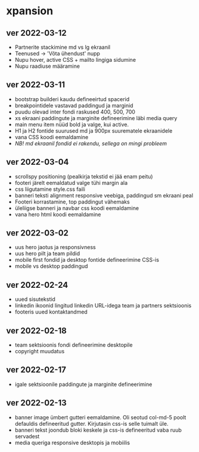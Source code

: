 # xpansion

## ver 2022-03-12
- Partnerite stackimine md vs lg ekraanil
- Teenused -> 'Võta ühendust' nupp
- Nupu hover, active CSS + mailto lingiga sidumine
- Nupu raadiuse määramine

## ver 2022-03-11
- bootstrap builderi kaudu defineeirtud spacerid 
- breakpointidele vastavad paddingud ja marginid
- puudu olevad inter fondi raskused 400, 500, 700
- xs ekraani paddingute ja marginite defineerimine läbi media query
- main menu item nüüd bold ja valge, kui active.
- H1 ja H2 fontide suurused md ja 900px suurematele ekraanidele
- vana CSS koodi eemaldamine
- *NB! md ekraanil fondid ei rakendu, sellega on mingi probleem*

## ver 2022-03-04
- scrollspy positioning (pealkirja tekstid ei jää enam peitu)
- footeri järelt eemaldatud valge tühi margin ala
- css liigutamine style.css faili
- banneri teksti alignment responsive veebiga, paddingud sm ekraani peal
- Footeri korrastamine, top paddingut vähemaks
- üleliigse banneri ja navbar css koodi eemaldamine
- vana hero html koodi eemaldamine

## ver 2022-03-02
- uus hero jaotus ja responsivness
- uus hero pilt ja team pildid
- mobile first fondid ja desktop fontide defineerimine CSS-is
- mobile vs desktop paddingud

## ver 2022-02-24
- uued sisutekstid
- linkedin ikoonid lingitud linkedin URL-idega team ja partners sektsioonis
- footeris uued kontaktandmed

## ver 2022-02-18 
- team sektsioonis fondi defineerimine desktopile
- copyright muudatus

## ver 2022-02-17
- igale sektsioonile paddingute ja marginite defineerimine

## ver 2022-02-13
- banner image ümbert gutteri eemaldamine. Oli seotud col-md-5 poolt defauldis defineeritud gutter. Kirjutasin css-is selle tuimalt üle. 
- banneri tekst joondub bloki keskele ja css-is defineeritud vaba ruub servadest
- media queriga responsive desktopis ja mobiilis
